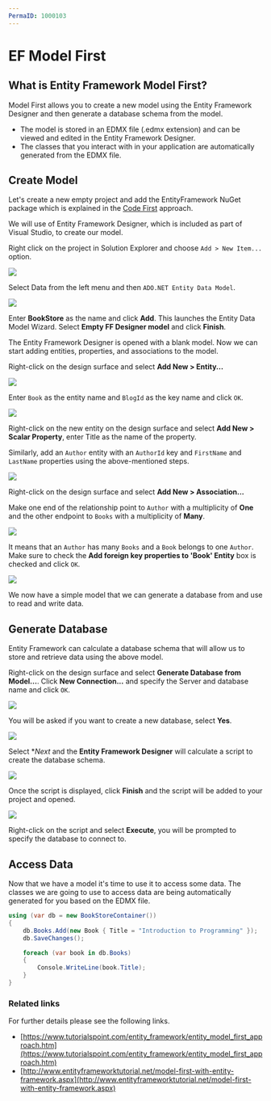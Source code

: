 ```yaml
---
PermaID: 1000103
---
```


# EF Model First

## What is Entity Framework Model First? 

Model First allows you to create a new model using the Entity Framework Designer and then generate a database schema from the model. 

 - The model is stored in an EDMX file (.edmx extension) and can be viewed and edited in the Entity Framework Designer. 
 - The classes that you interact with in your application are automatically generated from the EDMX file.

## Create Model

Let's create a new empty project and add the EntityFramework NuGet package which is explained in the [Code First](/ef-code-first) approach.
 
We will use of Entity Framework Designer, which is included as part of Visual Studio, to create our model.

Right click on the project in Solution Explorer and choose `Add > New Item...` option.

<img src="https://raw.githubusercontent.com/zzzprojects/EntityFramework-FAQ/master/docs2/images/model-first1.png">

Select Data from the left menu and then `ADO.NET Entity Data Model`.

<img src="https://raw.githubusercontent.com/zzzprojects/EntityFramework-FAQ/master/docs2/images/model-first2.png">

Enter **BookStore** as the name and click **Add**. This launches the Entity Data Model Wizard. Select **Empty FF Designer model** and click **Finish**.

The Entity Framework Designer is opened with a blank model. Now we can start adding entities, properties, and associations to the model.

Right-click on the design surface and select **Add New > Entity...**

<img src="https://raw.githubusercontent.com/zzzprojects/EntityFramework-FAQ/master/docs2/images/model-first3.png">

Enter `Book` as the entity name and `BlogId` as the key name and click `OK`.

<img src="https://raw.githubusercontent.com/zzzprojects/EntityFramework-FAQ/master/docs2/images/model-first4.png">

Right-click on the new entity on the design surface and select **Add New > Scalar Property**, enter Title as the name of the property.

Similarly, add an `Author` entity with an `AuthorId` key and `FirstName` and `LastName` properties using the above-mentioned steps.

<img src="https://raw.githubusercontent.com/zzzprojects/EntityFramework-FAQ/master/docs2/images/model-first5.png">

Right-click on the design surface and select **Add New > Association...**

Make one end of the relationship point to `Author` with a multiplicity of **One** and the other endpoint to `Books` with a multiplicity of **Many**. 

<img src="https://raw.githubusercontent.com/zzzprojects/EntityFramework-FAQ/master/docs2/images/model-first6.png">

It means that an `Author` has many `Books` and a `Book` belongs to one `Author`. Make sure to check the **Add foreign key properties to 'Book' Entity** box is checked and click `OK`.

<img src="https://raw.githubusercontent.com/zzzprojects/EntityFramework-FAQ/master/docs2/images/model-first7.png">

We now have a simple model that we can generate a database from and use to read and write data.

## Generate Database

Entity Framework can calculate a database schema that will allow us to store and retrieve data using the above model.

Right-click on the design surface and select **Generate Database from Model...**. Click **New Connection...** and specify the Server and database name and click `OK`.

<img src="https://raw.githubusercontent.com/zzzprojects/EntityFramework-FAQ/master/docs2/images/model-first8.png">

You will be asked if you want to create a new database, select **Yes**.

<img src="https://raw.githubusercontent.com/zzzprojects/EntityFramework-FAQ/master/docs2/images/model-first9.png">

Select **Next* and the **Entity Framework Designer** will calculate a script to create the database schema.

<img src="https://raw.githubusercontent.com/zzzprojects/EntityFramework-FAQ/master/docs2/images/model-first10.png">

Once the script is displayed, click **Finish** and the script will be added to your project and opened.

<img src="https://raw.githubusercontent.com/zzzprojects/EntityFramework-FAQ/master/docs2/images/model-first11.png">

Right-click on the script and select **Execute**, you will be prompted to specify the database to connect to.

## Access Data

Now that we have a model it's time to use it to access some data. The classes we are going to use to access data are being automatically generated for you based on the EDMX file.

```csharp
using (var db = new BookStoreContainer())
{
    db.Books.Add(new Book { Title = "Introduction to Programming" });
    db.SaveChanges();

    foreach (var book in db.Books)
    {
        Console.WriteLine(book.Title);
    }
}
```

### Related links

For further details please see the following links.

 - [https://www.tutorialspoint.com/entity_framework/entity_model_first_approach.htm](https://www.tutorialspoint.com/entity_framework/entity_model_first_approach.htm)
 - [http://www.entityframeworktutorial.net/model-first-with-entity-framework.aspx](http://www.entityframeworktutorial.net/model-first-with-entity-framework.aspx)

